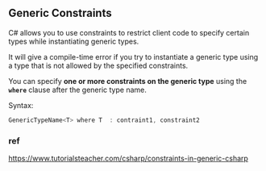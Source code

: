 ## Generic Constraints
C# allows you to use constraints to restrict client code to specify certain types while instantiating generic types. 

It will give a compile-time error if you try to instantiate a generic type using a type that is not allowed by the specified constraints.

You can specify **one or more constraints on the generic type** using the **`where`** clause after the generic type name.


Syntax:
```cs
GenericTypeName<T> where T  : contraint1, constraint2
```



### ref
https://www.tutorialsteacher.com/csharp/constraints-in-generic-csharp


